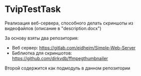 # TvipTestTask
Реализация веб-сервера, способного делать скриншоты из видеофайлов (описание в "description.docx")

За основу взяты два репозитория:
* Веб сервер: https://gitlab.com/eidheim/Simple-Web-Server  
* Библиотка для скриншотов: https://github.com/dirkvdb/ffmpegthumbnailer  

Второй содержится как подмодуль в данном репозитории

